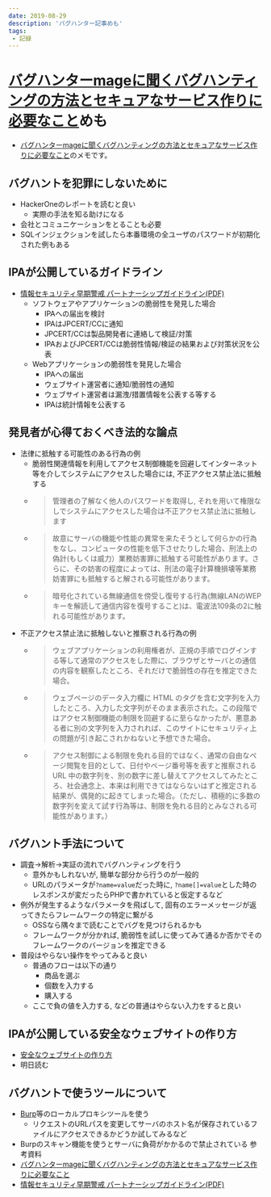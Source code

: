 ```yaml
---
date: 2019-08-29
description: 'バグハンター記事めも'
tags:
 - 記録
---
```


# [バグハンターmageに聞くバグハンティングの方法とセキュアなサービス作りに必要なこと](https://employment.en-japan.com/engineerhub/entry/2019/08/29/103000)めも

 - [バグハンターmageに聞くバグハンティングの方法とセキュアなサービス作りに必要なこと](https://employment.en-japan.com/engineerhub/entry/2019/08/29/103000)のメモです。

## バグハントを犯罪にしないために
 - HackerOneのレポートを読むと良い
   - 実際の手法を知る助けになる
 - 会社とコミュニケーションをとることも必要
 - SQLインジェクションを試したら本番環境の全ユーザのパスワードが初期化された例もある

## IPAが公開しているガイドライン
 - [情報セキュリティ早期警戒 パートナーシップガイドライン(PDF)](https://www.ipa.go.jp/files/000073901.pdf)
   - ソフトウェアやアプリケーションの脆弱性を発見した場合
     - IPAへの届出を検討
     - IPAはJPCERT/CCに通知
     - JPCERT/CCは製品開発者に連絡して検証/対策
     - IPAおよびJPCERT/CCは脆弱性情報/検証の結果および対策状況を公表
   - Webアプリケーションの脆弱性を発見した場合
     - IPAへの届出
     - ウェブサイト運営者に通知/脆弱性の通知
     - ウェブサイト運営者は漏洩/措置情報を公表する等する
     - IPAは統計情報を公表する
 
## 発見者が心得ておくべき法的な論点
   - 法律に抵触する可能性のある行為の例
     - 脆弱性関連情報を利用してアクセス制御機能を回避してインターネット等を介してシステムにアクセスした場合には, 不正アクセス禁止法に抵触する
     - > 管理者の了解なく他人のパスワードを取得し, それを用いて権限なしでシステムにアクセスした場合は不正アクセス禁止法に抵触します
     - > 故意にサーバの機能や性能の異常を来たそうとして何らかの行為をなし、コンピュータの性能を低下させたりした場合、刑法上の偽計(もしくは威力）業務妨害罪に抵触する可能性があります。さらに、その妨害の程度によっては、刑法の電子計算機損壊等業務妨害罪にも抵触すると解される可能性があります。
     - > 暗号化されている無線通信を傍受し復号する行為(無線LANのWEPキーを解読して通信内容を復号すること)は、電波法109条の2に触れる可能性があります。
   - 不正アクセス禁止法に抵触しないと推察される行為の例
     - > ウェブアプリケーションの利用権者が、正規の手順でログインする等して通常のアクセスをした際に、ブラウザとサーバとの通信の内容を観察したところ、それだけで脆弱性の存在を推定できた場合。
     - > ウェブページのデータ入力欄に HTML のタグを含む文字列を入力したところ、入力した文字列がそのまま表示された。この段階ではアクセス制御機能の制限を回避するに至らなかったが、悪意ある者に別の文字列を入力されれば、このサイトにセキュリティ上の問題が引き起こされかねないと予想できた場合。
     - > アクセス制御による制限を免れる目的ではなく、通常の自由なページ閲覧を目的として、日付やページ番号等を表すと推察される URL 中の数字列を、別の数字に差し替えてアクセスしてみたところ、社会通念上、本来は利用できてはならないはずと推定される結果が、偶発的に起きてしまった場合。（ただし、積極的に多数の数字列を変えて試す行為等は、制限を免れる目的とみなされる可能性があります。）

## バグハント手法について
 - 調査->解析->実証の流れでバグハンティングを行う
   - 意外かもしれないが, 簡単な部分から行うのが一般的
   - URLのパラメータが`?name=value`だった時に, `?name[]=value`とした時のレスポンスが変だったらPHPで書かれていると仮定するなど
 - 例外が発生するようなパラメータを飛ばして, 固有のエラーメッセージが返ってきたらフレームワークの特定に繋がる
   - OSSなら隅々まで読むことでバグを見つけられるかも
   - フレームワークが分かれば, 脆弱性を試しに使ってみて通るか否かでそのフレームワークのバージョンを推定できる
 - 普段はやらない操作をやってみると良い
   - 普通のフローは以下の通り
     - 商品を選ぶ
     - 個数を入力する
     - 購入する
   - ここで負の値を入力する, などの普通はやらない入力をすると良い

## IPAが公開している安全なウェブサイトの作り方
 - [安全なウェブサイトの作り方](https://www.ipa.go.jp/security/vuln/websecurity.html)
 - 明日読む 

## バグハントで使うツールについて
 - [Burp](https://portswigger.net/burp)等のローカルプロキシツールを使う
   - リクエストのURLパスを変更してサーバのホスト名が保存されているファイルにアクセスできるかどうか試してみるなど
 - Burpのスキャン機能を使うとサーバに負荷がかかるので禁止されている
参考資料
 - [バグハンターmageに聞くバグハンティングの方法とセキュアなサービス作りに必要なこと](https://employment.en-japan.com/engineerhub/entry/2019/08/29/103000)
 - [情報セキュリティ早期警戒 パートナーシップガイドライン(PDF)](https://www.ipa.go.jp/files/000073901.pdf)
